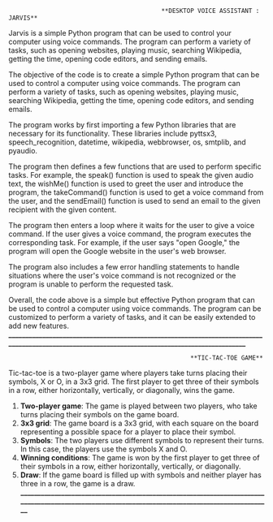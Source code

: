                                               **DESKTOP VOICE ASSISTANT : JARVIS**

Jarvis is a simple Python program that can be used to control your computer using voice commands. The program can perform a variety of tasks, such as opening websites, playing music, searching Wikipedia, getting the time, opening code editors, and sending emails.

The objective of the code is to create a simple Python program that can be used to control a computer using voice commands. The program can perform a variety of tasks, such as opening websites, playing music, searching Wikipedia, getting the time, opening code editors, and sending emails.

The program works by first importing a few Python libraries that are necessary for its functionality. These libraries include pyttsx3, speech_recognition, datetime, wikipedia, webbrowser, os, smtplib, and pyaudio.

The program then defines a few functions that are used to perform specific tasks. For example, the speak() function is used to speak the given audio text, the wishMe() function is used to greet the user and introduce the program, the takeCommand() function is used to get a voice command from the user, and the sendEmail() function is used to send an email to the given recipient with the given content.

The program then enters a loop where it waits for the user to give a voice command. If the user gives a voice command, the program executes the corresponding task. For example, if the user says "open Google," the program will open the Google website in the user's web browser.

The program also includes a few error handling statements to handle situations where the user's voice command is not recognized or the program is unable to perform the requested task.

Overall, the code above is a simple but effective Python program that can be used to control a computer using voice commands. The program can be customized to perform a variety of tasks, and it can be easily extended to add new features.
**_________________________________________________________________________________________________________________________________________________**

                                                      **TIC-TAC-TOE GAME**
                                                      
Tic-tac-toe is a two-player game where players take turns placing their symbols, X or O, in a 3x3 grid. The first player to get three of their symbols in a row, either horizontally, vertically, or diagonally, wins the game.

1. **Two-player game**: The game is played between two players, who take turns placing their symbols on the game board.
2. **3x3 grid**: The game board is a 3x3 grid, with each square on the board representing a possible space for a player to place their symbol.
3. **Symbols**: The two players use different symbols to represent their turns. In this case, the players use the symbols X and O.
4. **Winning conditions**: The game is won by the first player to get three of their symbols in a row, either horizontally, vertically, or diagonally.
5. **Draw**: If the game board is filled up with symbols and neither player has three in a row, the game is a draw.
**__________________________________________________________________________________________________________________________________________________**

